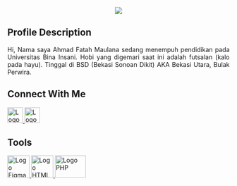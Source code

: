 <p align="center"> 
 <img src="https://capsule-render.vercel.app/api?type=venom&color=auto&height=150&section=header&text=Ahmad%20Fatah%20Maulana&fontSize=50" />
</p>


## Profile Description ##
  <p align="justify" >
    Hi, Nama saya Ahmad Fatah Maulana sedang menempuh pendidikan pada Universitas Bina Insani.
    Hobi yang digemari saat ini adalah futsalan (kalo pada hayu).
    Tinggal di BSD (Bekasi Sonoan Dikit) AKA Bekasi Utara, Bulak Perwira.
    </p>
  
## Connect With Me ##
<a href="https://www.instagram.com/pathlve/">
  <img src="https://www.instagram.com/static/images/ico/favicon-192.png/68d99ba29cc8.png" alt="Logo Instagram" width="35" height="35" margin-right="100px">
</a>
<a href="https://www.linkedin.com/in/ahmad-fatah-324268226/">
  <img src="https://upload.wikimedia.org/wikipedia/commons/c/ca/LinkedIn_logo_initials.png" alt="Logo LinkedIn" alt="Logo Linkedin" width="35" height="35">
</a>

## Tools ##
<a href="https://www.figma.com/">
  <img src="https://static.figma.com/app/icon/1/touch-180.png" alt="Logo Figma" width="50" height="50">
</a>
<a href="https://www.w3schools.com/html/">
  <img src="https://upload.wikimedia.org/wikipedia/commons/thumb/6/61/HTML5_logo_and_wordmark.svg/120px-HTML5_logo_and_wordmark.svg.png" alt="Logo HTML" width="50" height="50">
</a>
<a href="https://www.php.net/">
  <img src="https://upload.wikimedia.org/wikipedia/commons/thumb/2/27/PHP-logo.svg/220px-PHP-logo.svg.png" alt="Logo PHP" width="70" height="50">
</a>










<!---
ambsa/ambsa is a ✨ special ✨ repository because its `README.md` (this file) appears on your GitHub profile.
You can click the Preview link to take a look at your changes.
--->
